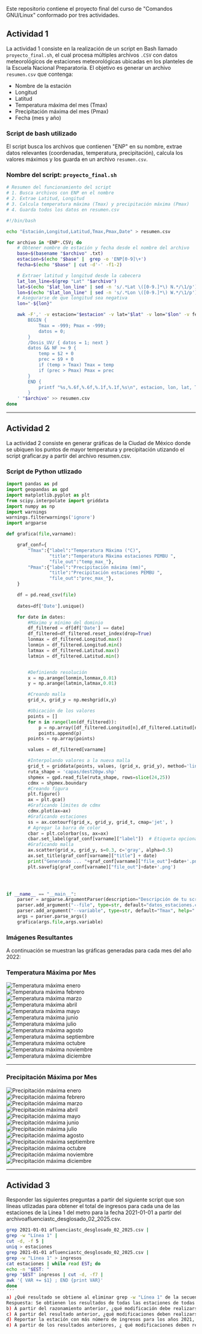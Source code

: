 Este repositorio contiene el proyecto final del curso de "Comandos GNU/Linux" conformado por tres actividades.

##  Actividad 1 

La actividad 1 consiste en la realización de un script en Bash llamado `proyecto_final.sh`, el cual procesa múltiples archivos `.CSV` con datos meteorológicos de estaciones meteorológicas ubicadas en los planteles de la Escuela Nacional Preparatoria. El objetivo es generar un archivo `resumen.csv` que contenga:

- Nombre de la estación
- Longitud
- Latitud
- Temperatura máxima del mes (Tmax)
- Precipitación máxima del mes (Pmax)
- Fecha (mes y año)


###  Script de bash utilizado

El script busca los archivos que contienen "ENP" en su nombre, extrae datos relevantes (coordenadas, temperatura, precipitación), calcula los valores máximos y los guarda en un archivo `resumen.csv`.

###  Nombre del script: `proyecto_final.sh`

```bash
# Resumen del funcionamiento del script
# 1. Busca archivos con ENP en el nombre
# 2. Extrae Latitud, Longitud
# 3. Calcula temperatura máxima (Tmax) y precipitación máxima (Pmax)
# 4. Guarda todos los datos en resumen.csv

#!/bin/bash

echo "Estación,Longitud,Latitud,Tmax,Pmax,Date" > resumen.csv

for archivo in *ENP*.CSV; do
    # Obtener nombre de estación y fecha desde el nombre del archivo
    base=$(basename "$archivo" .txt)
    estacion=$(echo "$base" |  grep -o 'ENP[0-9]\+')
    fecha=$(echo "$base" | cut -d'-' -f1-2)

    # Extraer latitud y longitud desde la cabecera
    lat_lon_line=$(grep "Lat" "$archivo")
    lat=$(echo "$lat_lon_line" | sed -n 's/.*Lat \([0-9.]*\) N.*/\1/p')
    lon=$(echo "$lat_lon_line" | sed -n 's/.*Lon \([0-9.]*\) W.*/\1/p')
    # Asegurarse de que longitud sea negativa
    lon="-${lon}"

    awk -F',' -v estacion="$estacion" -v lat="$lat" -v lon="$lon" -v fecha="$fecha" '
        BEGIN {
            Tmax = -999; Pmax = -999;
            datos = 0;
        }
        /Dosis_UV/ { datos = 1; next }
        datos && NF >= 9 {
            temp = $2 + 0
            prec = $9 + 0
            if (temp > Tmax) Tmax = temp
            if (prec > Pmax) Pmax = prec
        }
        END {
            printf "%s,%.6f,%.6f,%.1f,%.1f,%s\n", estacion, lon, lat, Tmax, Pmax, fecha
        }
    ' "$archivo" >> resumen.csv
done
```
---

## Actividad 2
La actividad 2 consiste en generar gráficas de la Ciudad de México donde se ubiquen los puntos de mayor temperatura y precipitación utizando el script graficar.py a partir del archivo resumen.csv.

### Script de Python utlizado
``` python
import pandas as pd
import geopandas as gpd
import matplotlib.pyplot as plt
from scipy.interpolate import griddata
import numpy as np
import warnings
warnings.filterwarnings('ignore')
import argparse

def grafica(file,varname):

    graf_conf={
        "Tmax":{"label":"Temperatura Máxima (°C)",
                "title":"Temperatura Máxima estaciones PEMBU ", 
                "file_out":"temp_max_"},
        "Pmax":{"label":"Precipitación máxima (mm)",
                "title":"Precipitación estaciones PEMBU ", 
                "file_out":"prec_max_"},        
    }

    df = pd.read_csv(file)
    
    dates=df['Date'].unique()

    for date in dates:        
        #Máximo y mínimo del dominio
        df_filtered = df[df['Date'] == date]
        df_filtered=df_filtered.reset_index(drop=True)
        lonmax = df_filtered.Longitud.max()
        lonmin = df_filtered.Longitud.min()
        latmax = df_filtered.Latitud.max()
        latmin = df_filtered.Latitud.min()


        #Definiendo resolución
        x = np.arange(lonmin,lonmax,0.01)
        y = np.arange(latmin,latmax,0.01)

        #Creando malla
        grid_x, grid_y = np.meshgrid(x,y)

        #Ubicación de los valores
        points = []
        for n in range(len(df_filtered)):
            p = np.array([df_filtered.Longitud[n],df_filtered.Latitud[n]])
            points.append(p)
        points = np.array(points)

        values = df_filtered[varname]

        #Interpolando valores a la nueva malla
        grid_t = griddata(points, values, (grid_x, grid_y), method='linear')
        ruta_shape = 'capas/dest20gw.shp'
        shpmex = gpd.read_file(ruta_shape, rows=slice(24,25))
        cdmx = shpmex.boundary
        #Creando figura
        plt.figure()
        ax = plt.gca()
        #Graficando límites de cdmx
        cdmx.plot(ax=ax)
        #Graficando estaciones
        ss = ax.contourf(grid_x, grid_y, grid_t, cmap='jet', )
        # Agregar la barra de color
        cbar = plt.colorbar(ss, ax=ax)
        cbar.set_label(graf_conf[varname]["label"])  # Etiqueta opcional
        #Graficando malla
        ax.scatter(grid_x, grid_y, s=0.3, c='gray', alpha=0.5)
        ax.set_title(graf_conf[varname]["title"] + date)
        print("Generando ... "+graf_conf[varname]["file_out"]+date+'.png')
        plt.savefig(graf_conf[varname]["file_out"]+date+'.png')
    



if __name__ == "__main__":
    parser = argparse.ArgumentParser(description="Descripción de tu script")
    parser.add_argument("--file", type=str, default="datos_estaciones.csv", help="Nombre de archivo csv")
    parser.add_argument("--variable", type=str, default="Tmax", help=" posibles valores Tmax ,Pmax")
    args = parser.parse_args()
    grafica(args.file,args.variable)
```

### Imágenes Resultantes

A continuación se muestran las gráficas generadas para cada mes del año 2022:

### Temperatura Máxima por Mes

![Temperatura máxima enero](imagenes/temp_max_2022-01.png)  
![Temperatura máxima febrero](imagenes/temp_max_2022-02.png)  
![Temperatura máxima marzo](imagenes/temp_max_2022-03.png)  
![Temperatura máxima abril](imagenes/temp_max_2022-04.png)  
![Temperatura máxima mayo](imagenes/temp_max_2022-05.png)  
![Temperatura máxima junio](imagenes/temp_max_2022-06.png)  
![Temperatura máxima julio](imagenes/temp_max_2022-07.png)  
![Temperatura máxima agosto](imagenes/temp_max_2022-08.png)  
![Temperatura máxima septiembre](imagenes/temp_max_2022-09.png)  
![Temperatura máxima octubre](imagenes/temp_max_2022-10.png)  
![Temperatura máxima noviembre](imagenes/temp_max_2022-11.png)  
![Temperatura máxima diciembre](imagenes/temp_max_2022-12.png)  

---

###  Precipitación Máxima por Mes

![Precipitación máxima enero](imagenes/prec_max_2022-01.png)  
![Precipitación máxima febrero](imagenes/prec_max_2022-02.png)  
![Precipitación máxima marzo](imagenes/prec_max_2022-03.png)  
![Precipitación máxima abril](imagenes/prec_max_2022-04.png)  
![Precipitación máxima mayo](imagenes/prec_max_2022-05.png)  
![Precipitación máxima junio](imagenes/prec_max_2022-06.png)  
![Precipitación máxima julio](imagenes/prec_max_2022-07.png)  
![Precipitación máxima agosto](imagenes/prec_max_2022-08.png)  
![Precipitación máxima septiembre](imagenes/prec_max_2022-09.png)  
![Precipitación máxima octubre](imagenes/prec_max_2022-10.png)  
![Precipitación máxima noviembre](imagenes/prec_max_2022-11.png)  
![Precipitación máxima diciembre](imagenes/prec_max_2022-12.png)  

---
## Actividad 3 
Responder las siguientes preguntas a partir del siguiente script que son líneas utlizadas para obtener el total de ingresos para cada una de las
estaciones de la Línea 1 del metro para la fecha 2021-01-01 a partir del archivoafluenciastc_desglosado_02_2025.csv.

```bash
grep 2021-01-01 afluenciastc_desglosado_02_2025.csv |
grep -w "Línea 1" |
cut -d, -f 5 |
uniq > estaciones
grep 2021-01-01 afluenciastc_desglosado_02_2025.csv |
grep -w "Línea 1" > ingresos
cat estaciones | while read EST; do
echo -n "$EST: "
grep "$EST" ingresos | cut -d, -f7 |
awk '{ VAR += $1} ; END {print VAR}'
done
´´´
a) ¿Qué resultado se obtiene al eliminar grep -w "Línea 1" de la secuencia de comandos? Explique.
Respuesta: Se obtienen los resultados de todas las estaciones de todas las líneas, no solamente de la linea 1 de la fecha 2021-01-01.
b) A partir del razonamiento anterior, ¿qué modificación debe realizarse para obtener el total de ingresos de todas las estaciones (todas las líneas del metro) para el mes de enero de 2021?
c) A partir del resultado anterior, ¿qué modificaciones deben realizarse para obtener el total de ingresos de todas las estaciones (todas la líneas del metro) para el año 2021?
d) Reportar la estación con más número de ingresos para los años 2021, 2022, 2023, 2024
e) A partir de los resultados anteriores, ¿ qué modificaciones deben realizarse para obtener el total de ingresos de todas las estaciones para todos los registros en el archivo, en otras palabras para todos los años registrados 2021 .. 2025?
